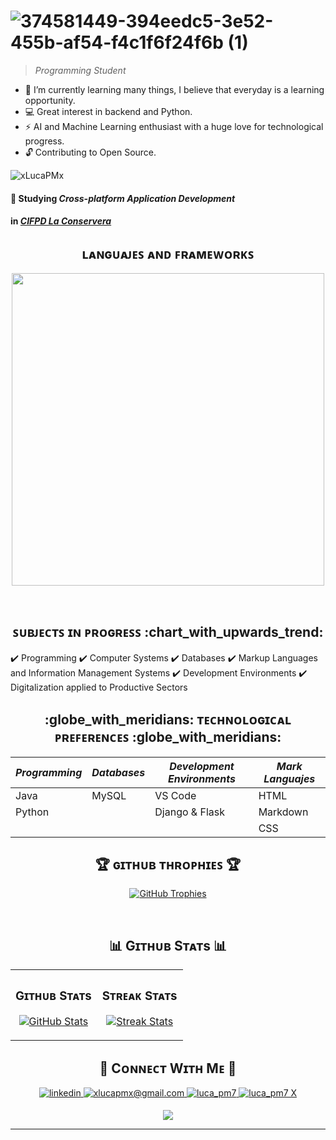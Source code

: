 
[Cabecera]: #
# ![374581449-394eedc5-3e52-455b-af54-f4c1f6f24f6b (1)](https://github.com/user-attachments/assets/07790ffb-2bb3-44ef-b915-58daf1b81706)

> _Programming Student_

[Intro]: #             
- :dart: I’m currently learning many things, I believe that everyday is a learning opportunity.
- :computer: Great interest in backend and Python.
- :zap: AI and Machine Learning enthusiast with a huge love for technological progress.
- :unlock: Contributing to Open Source.

[Contador de visitas]: #
<p align="left">
  <img src="https://komarev.com/ghpvc/?username=xLucaPMx&label=Profile%20views&color=770677&style=for-the-badge&logo=star" alt="xLucaPMx" style="padding-right:20px;" />
</p>

[Entidad y nivel educativo]: #
#### :book: Studying ***Cross-platform Application Development***
#### in [_CIFPD La Conservera_](https://sites.google.com/view/fplaconservera)

[Stack tecnológico conocido y del curso]: #       
<h2 align="center">ʟᴀɴɢᴜᴀᴊᴇꜱ ᴀɴᴅ ꜰʀᴀᴍᴇᴡᴏʀᴋꜱ</h2> 
<p align="center">
<img width="500px"  src="https://skillicons.dev/icons?i=py,java,javascript,git,markdown,html,css,vscode,linux,react,nodejs,express,mongodb,docker&perline=10"  />
</p>
<br />

[Asignaturas matriculadas]: #
<h2 align="center">ꜱᴜʙᴊᴇᴄᴛꜱ ɪɴ ᴘʀᴏɢʀᴇꜱꜱ :chart_with_upwards_trend: </h2>

:heavy_check_mark: Programming
:heavy_check_mark: Computer Systems
:heavy_check_mark: Databases
:heavy_check_mark: Markup Languages ​​and Information Management Systems
:heavy_check_mark: Development Environments
:heavy_check_mark: Digitalization applied to Productive Sectors

[Preferencias tecnológicas]: #
<h2 align="center">:globe_with_meridians: ᴛᴇᴄʜɴᴏʟᴏɢɪᴄᴀʟ ᴘʀᴇꜰᴇʀᴇɴᴄᴇꜱ :globe_with_meridians:</h2>

| _Programming_ | _Databases_ | _Development Environments_ | _Mark Languajes_ |
| ------------- | ----------- | -------------------------- | ---------------- |
| Java          | MySQL       | VS Code                    | HTML             |
| Python        |             | Django & Flask             | Markdown         |
|               |             |                            | CSS              |

[Trofeos]: #   
<h2 align="center">🏆 ɢɪᴛʜᴜʙ ᴛʜʀᴏᴘʜɪᴇꜱ 🏆</h2>
<p align="center">
  <a href="https://github.com/xLucaPMx/github-profile-trophy">
    <img src="https://github-profile-trophy.vercel.app/?username=xLucaPMx&row=2&column=6&margin-w=20&margin-h=20" alt="GitHub Trophies">
  </a>
</p>
<br />

[Estadísticas]: # 
<h2 align="center">📊 Gɪᴛʜᴜʙ Sᴛᴀᴛs 📊</h2>

<table width="100%">
  <tr>
    <td width="50%">
      <h3 align="center"><strong>Gɪᴛʜᴜʙ Sᴛᴀᴛs</strong></h3>
      <p align="center">
        <a href="https://github.com/xLucaPMx">
          <img align="center" src="https://github-readme-stats.vercel.app/api?username=xLucaPMx&count_private=true&show_icons=true&theme=nightowl" alt="GitHub Stats" />
        </a>
      </p>
    </td>
    <td width="50%">
      <h3 align="center"><strong>Sᴛʀᴇᴀᴋ Sᴛᴀᴛs</strong></h3>
      <p align="center">
        <a href="https://github.com/xLucaPMx">
          <img align="center" src="https://streak-stats.demolab.com?user=xLucaPMx&theme=nightowl" alt="Streak Stats" />
        </a>
      </p>
    </td>
  </tr>
      </p>
    </td>
  </tr>
</table>

[Contacto]: # 
<h2 align="center">🤝 Cᴏɴɴᴇᴄᴛ Wɪᴛʜ Mᴇ 🤝 </h2>
<div align="center">
 <a href="" target="_blank">
<img src=https://img.shields.io/badge/LinkedIn-0A66C2?style=flat&logo=linkedin&logoColor=white alt=linkedin style="margin-bottom: 5px;" />
</a>
  
<a href="mailto:xlucapmx@gmail.com" target="_blank">
<img src="https://img.shields.io/badge/Gmail-EA4335?style=flat&logo=gmail&logoColor=white" alt=xlucapmx@gmail.com mail style="margin-bottom: 5px;" />
</a>

<a href="https://www.instagram.com/luca_pm7" target="_blank">
<img src=https://img.shields.io/badge/Instagram-E4405F?style=flat&logo=instagram&logoColor=white alt=luca_pm7 Instagram style="margin-bottom: 5px;" />
</a>

<a href="https://x.com/luca_pm7" target="_blank">
<img src="https://img.shields.io/badge/X-000000?style=flat&logo=x&logoColor=white" alt="luca_pm7 X" style="margin-bottom: 5px;" />
</a>
</div>

[Pie]: # 
<p align="center">
  <img src="https://capsule-render.vercel.app/api?type=waving&color=gradient&height=65&section=footer"/>
</p>

------
